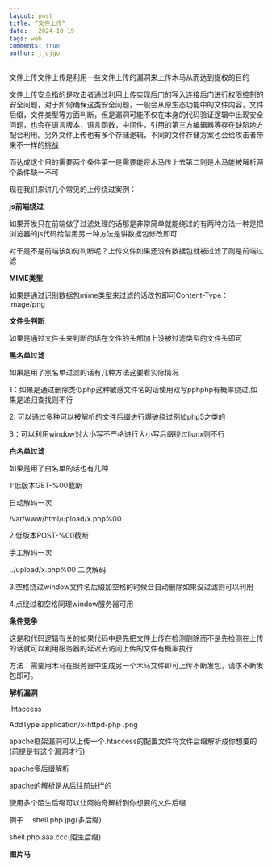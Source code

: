 ```yaml
---
layout: post
title: ”文件上传“
date:   2024-10-19
tags: web
comments: true
author: jjcjgo
---
```

 
文件上传文件上传是利用一些文件上传的漏洞来上传木马从而达到提权的目的     


文件上传安全指的是攻击者通过利用上传实现后门的写入连接后门进行权限控制的安全问题，对于如何确保这类安全问题，一般会从原生态功能中的文件内容，文件后缀，文件类型等方面判断，但是漏洞可能不仅在本身的代码验证逻辑中出现安全问题，也会在语言版本，语言函数，中间件，引用的第三方编辑器等存在缺陷地方配合利用。另外文件上传也有多个存储逻辑，不同的文件存储方案也会给攻击者带来不一样的挑战


而达成这个目的需要两个条件第一是需要能将木马传上去第二则是木马能被解析两个条件缺一不可     


现在我们来讲几个常见的上传绕过案例：        



**js前端绕过**      



如果开发只在前端做了过滤处理的话那是非常简单就能绕过的有两种方法一种是把浏览器的js代码给禁用另一种方法是讲数据包修改即可    

对于是不是前端该如何判断呢？上传文件如果还没有数据包就被过滤了则是前端过滤      


**MIME类型**   


如果是通过识别数据包mime类型来过滤的话改包即可Content-Type：image/png


**文件头判断** 

如果是通过文件头来判断的话在文件的头部加上没被过滤类型的文件头即可



**黑名单过滤**


如果是用了黑名单过滤的话有几种方法这要看实际情况     

1：如果是通过删除类似php这种敏感文件名的话使用双写pphphp有概率绕过,如果是递归查找则不行

2: 可以通过多种可以被解析的文件后缀进行爆破绕过例如php5之类的     

3：可以利用window对大小写不严格进行大小写后缀绕过liunx则不行



**白名单过滤**

如果是用了白名单的话也有几种     

1:低版本GET-%00截断     


自动解码一次     


/var/www/html/upload/x.php%00      


2.低版本POST-%00截断       

手工解码一次     

../upload/x.php%00 二次解码

3.空格绕过window文件名后缀加空格的时候会自动删除如果没过滤则可以利用   


4.点绕过和空格同理window服务器可用


**条件竞争**   


这是和代码逻辑有关的如果代码中是先把文件上传在检测删除而不是先检测在上传的话就可以利用服务器的延迟去访问上传的文件有概率执行     

方法：需要用木马在服务器中生成另一个木马文件即可上传不断发包，请求不断发包即可。


  **解析漏洞**

  .htaccess

  
AddType application/x-httpd-php .png

  apache框架漏洞可以上传一个.htaccess的配置文件将文件后缀解析成你想要的(前提是有这个漏洞才行)

apache多后缀解析     


apache的解析是从后往前进行的  

使用多个陌生后缀可以让阿帕奇解析到你想要的文件后缀  


例子： shell.php.jpg(多后缀)


shell.php.aaa.ccc(陌生后缀)



**图片马**







